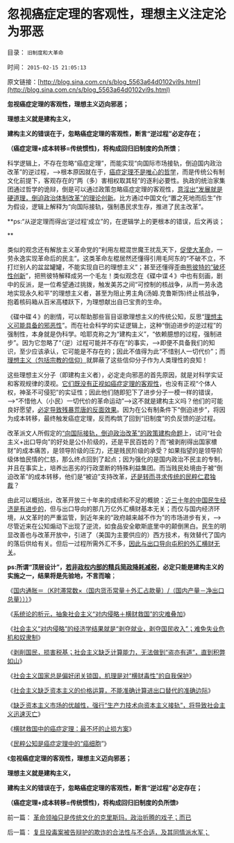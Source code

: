 # 忽视癌症定理的客观性，理想主义注定沦为邪恶

目录： `旧制度和大革命` 

时间： `2015-02-15 21:05:13` 

原文链接：[http://blog.sina.com.cn/s/blog_5563a64d0102vi9s.html](http://blog.sina.com.cn/s/blog_5563a64d0102vi9s.html)

**忽视癌症定理的客观性，理想主义迈向邪恶；**

**理想主义就是建构主义，**

**建构主义的错误在于，忽略癌症定理的客观性，断言“逆过程”必定存在；**

**（癌症定理+成本转移=传统惯性)，将构成回归旧制度的负所馈**；

科学逻辑上，不存在忽略“癌症定理”，而能实现“向国际市场接轨，倒迫国内政治改革”的逆过程，——>根本原因就在于，[癌症定理不是唯心的哲学](../../../2015/2/13/横财救国中的癌症定理：社会主义最不坏的止损法则.md)，而是传统公有制文化前提下，客观存在的“两（多）害相权取其轻”的逐利必要性。执政的统治家集团通过哲学的诡辩，倒是可以通过政策忽略癌症定理的客观性，[意淫出“发展就是硬道理，倒迫政治体制改革”的理论创新](../../../2014/2/9/忽悠学的进化，理性主义“科学思想”史.md)。比方通过中国文化“置之死地而后生”作为假设，逻辑上解释为“向国际接轨，强制愚民求生存，推进了民主改革”。

**ps:“从逆定理而得出‘逆过程’成立”的，在逻辑学上的更根本的错误，后文再谈；

**

类似的观念还有解放主义革命党的“利用左棍混世魔王扰乱天下，[促使大革命](../../../2012/6/14/法国大革命，文化大革命，民主大革命，信仰大革命.md)，一劳永逸实现革命后的民主”。这类革命左棍居然还懂得引用毛阿东的“不破不立，不打烂别人的盆盆罐罐，不能实现自已的理想主义”；甚至还懂得歪曲[熊彼特的“破坏性创新](../../../2015/1/28/颠倒因果的“创新滥用”，为社会主义“优越性”创新理由.md)”，把熊彼特解释成另一个毛左！类似观念在《碟中谍４》中也有刻画，剧中的反派，是一位希望通过挑拨，触发美苏之间“可控制的核战争，从而一劳永逸地实现永久和平”的理想主义者，甚至为阻止男主角(汤姆.克鲁斯饰)终止核战争，抱着核码箱从百米高楼跃下，为理想献出自已宝贵的生命。

《碟中碟４》的剧情，可以帮助那些盲目讴歌理想主义的传统公知，反思“[理想主义可能具备的邪恶性](../../../2012/9/4/建构主义者必然朋党相援“阶级斗争”.md)”。而在社会科学的实证逻辑上，这种“倒迫进步的逆过程”的强制性，本身就是伪科学。哈耶克称之为“建构主义”，“依赖臆想的过程，强制进步”。因为它忽略了“（逆）过程可能并不存在”的事实，——>即便不具备我们的知识，至少应该承认，它可能是不存在的；因此不值得为此“不惜别人一切代价”；而[理想主义（包括宗教的信仰）](../../../2013/3/23/信仰越坚定，越是无可救药；.md)就屏蔽了这些信仰分子作为人类理性的良知！

这些理想主义分子（即建构主义者），必定走向邪恶的首先原因，就是对科学实证和客观规律的漠视。[它们既没有正视如癌症定理的客观性](../../../2015/2/14/公知是癌症定理中的“癌细胞”，通往奴役之路上的民粹斗士.md)，也没有正视“个体人权，神圣不可侵犯”的实证性；因此他们随即犯下了进步分子一模一样的错误，——>“不惜他人（小民）一切代价的革命运动”——>这不就是建构主义吗？他们的可能良好愿望，[必定导致残暴荒唐的反面效果](../../../2013/12/3/成功的“革命”“改变”都是对既成事实的追认.md)。因为在公有制条件下“倒迫进步”，将因为成本转移，最终触发癌症定理，反而构筑了回到“旧制度”的负反馈的逆过程。

改革派文人所假定的[“向国际接轨，倒迫政治改革”的政策建构命题](../../../2013/9/9/反复强奸传统习惯法后形成的封建权利.md)上，试问“社会主义+出口导向”的好处是公仆阶级的，还是平民百姓的？而“被剥削得出国家檂财”的成本痛苦，是领导阶级的压力，还是贱民阶级的承受？如果指望的是领导阶级体恤民情的仁慈，那么终点回到了起点；因为强化的是国内政治不民主的专制，并且在事实上，培养出恶劣的行政垄断的特殊利益集团。而当贱民处境由于被“倒迫改革”的成本转移，他们是“被迫”支持改革，[还是转而寻求传统的民粹仁君独裁](../../../2013/4/26/“天佑我中华兮，赐仁君；摊上好主子兮，赐我中国梦”.md)？

由此可以概括出，改革开放三十年来的成绩和不足的概貌：[近三十年的中国民生经济是有进步的](../../../2009/7/16/中国在党领导下取得民主自由的长足进步.md)，但与出口导向的那几万亿外汇横财基本无关；而仅与国内经济环境，从文革时的严重监管，到近年来的“政府越来越不作为”的市场进步有关，——>尽管近来在公知煽动下出现了逆流，如食品安全歇斯底里中的颠倒黑白。民生的明显改善也与改革开放中，引进了（美国为主要供应的）西方技术，有效替代了国内的落后供给有关。但后一过程所需外汇不多，[因此与出口导向屯积的外汇横财无关](../../../2012/6/25/“货币主权”仅适用于无限（赤字＝国债＝税收）.md)。

**ps:所谓“顶层设计”，[若非政权内部的精兵简政降耗减税](../../../2013/7/23/只要纳税人“天下为公”，改革就不可能实现精兵简政.md)，必定只能是建构主义的实施之一，结果将是先验地，不言而喻**；

《[国内通胀＝（K时滞常数×（国内货币常量＋外汇占款量）/（国内产量－净出口总量）））](../../../2015/1/25/压榨国民掠取民脂民膏，“社会主义横财”的双重毒性；.md)》

《[系统论的析元，抽象社会主义“对内侵略＋横财救国”的灾难叠加](../../../2015/1/27/系统论的析元，抽象社会主义“对内侵略＋横财救国”的灾难叠加；.md)》

《[社会主义“对内侵略”的经济学结果就是“剥夺就业，剥夺国民收入”；难免失业危机和奴隶制](../../../2015/1/29/“对内侵略”的经济学结果就是“剥夺就业，剥夺国民收入”.md)》

《[剥削国民，损害税基；社会主义缺乏计算能力，无法做到“盗亦有道”，直到积弊如山](../../../2015/1/31/剥削国民，损害税基；在经济学上不合算，政治上低效而残暴.md)》

《[社会主义国家总是偏好闭关锁国，机理是对“横财毒性”的自我保护](../../../2015/2/2/南美解放运动最关键的战役，圣马丁的迈普胜利.md)》

《[社会主义缺乏资本主义的价格运算，不能准确计算进出口替代的准确边际](../../../2015/2/4/关税的机理，揭示社会主义在技术上进退两难；保守落后的合理性.md)》

《[缺乏资本主义市场的优越性，强行“生产力技术向资本主义接轨”，将导致社会主义迅速灭亡](../../../2015/2/5/社会主义不接受返祖，就只能自取灭亡；落后的社会主义才能生存；.md)》

《[横财救国中的癌症定理：最不坏的止损方案](../../../2015/2/13/横财救国中的癌症定理：社会主义最不坏的止损法则.md)》

《[民粹公知是癌症定理中的“癌细胞](../../../2015/2/14/公知是癌症定理中的“癌细胞”，通往奴役之路上的民粹斗士.md)”》

《**忽视癌症定理的客观性，理想主义迈向邪恶；**

**理想主义就是建构主义，**

**建构主义的错误在于，忽略癌症定理的客观性，断言“逆过程”必定存在；**

**（癌症定理+成本转移=传统惯性)，将构成回归旧制度的负所馈**》

前一篇： [革命领袖只是传统文化的克里斯玛，政治折腾的戏子；而已](../../../2015/2/17/革命领袖只是传统文化的克里斯玛，政治折腾的戏子；而已.md)

后一篇： [复旦投毒案被告辩护的欺诈的合法性与不合适，及其同情派水军；](../../../2015/1/11/复旦投毒案被告辩护的欺诈的合法性与不合适，及其同情派水军；.md)

